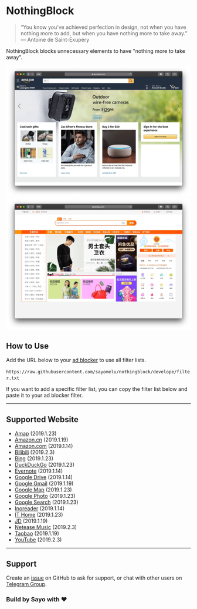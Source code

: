 # NothingBlock

> “You know you've achieved perfection in design, not when you have nothing more to add, but when you have nothing more to take away.” ― Antoine de Saint-Exupéry

NothingBlock blocks unnecessary elements to have "nothing more to take away".

![NothingBlock on Amazon.com](assets/nothingblock-on-amazon.com.jpg)
![NothingBlock on Taobao](assets/nothingblock-on-taobao.jpg)

## How to Use

Add the URL below to your [ad blocker](https://bing.com/search?q=ad+blocker) to use all filter lists.

`https://raw.githubusercontent.com/sayomelu/nothingblock/develope/filter.txt`

If you want to add a specific filter list, you can copy the filter list below and paste it to your ad blocker filter.

---

## Supported Website

* [Amap](filter/amap.txt) (2019.1.23)
* [Amazon.cn](filter/amazon.cn.txt) (2019.1.19)
* [Amazon.com](filter/amazon.com.txt) (2019.1.14)
* [Bilibili](filter/bilibili.txt) (2019.2.3)
* [Bing](filter/bing.txt) (2019.1.23)
* [DuckDuckGo](filter/duckduckgo.txt) (2019.1.23)
* [Evernote](filter/evernote.txt) (2019.1.14)
* [Google Drive](filter/google-drive.txt) (2019.1.14)
* [Google Gmail](filter/google-gmail.txt) (2019.1.19)
* [Google Map](filter/google-map.txt) (2019.1.23)
* [Google Photo](filter/google-photo.txt) (2019.1.23)
* [Google Search](filter/google-search.txt) (2019.1.23)
* [Inoreader](filter/inoreader.txt) (2019.1.14)
* [IT Home](filter/it-home.txt) (2019.1.23)
* [JD](filter/jd.txt) (2019.1.19)
* [Netease Music](filter/netease-music.txt) (2019.2.3)
* [Taobao](filter/taobao.txt) (2019.1.19)
* [YouTube](filter/youtube.txt) (2019.2.3)

---

## Support

Create an [issue](https://github.com/sayomelu/nothingblock/issues/new) on GitHub to ask for support, or chat with other users on [Telegram Group](https://t.me/nothingblock).

### Build by Sayo with ❤️